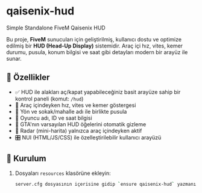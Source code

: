 # qaisenix-hud
Simple Standalone FiveM Qaisenix HUD

Bu proje, **FiveM** sunucuları için geliştirilmiş, kullanıcı dostu ve optimize edilmiş bir **HUD (Head-Up Display)** sistemidir. Araç içi hız, vites, kemer durumu, pusula, konum bilgisi ve saat gibi detayları modern bir arayüz ile sunar.

## 🚀 Özellikler

- ✅ HUD ile alakları aç/kapat yapabileceğiniz basit arayüze sahip bir kontrol paneli (komut: `/hud`)
- 🚗 Araç içindeyken hız, vites ve kemer göstergesi
- 🧭 Yön ve sokak/mahalle adı ile birlikte pusula
- 🧑 Oyuncu adı, ID ve saat bilgisi
- 🎯 GTA'nın varsayılan HUD öğelerini otomatik gizleme
- 📡 Radar (mini-harita) yalnızca araç içindeyken aktif
- 🎛️ NUI (HTML/JS/CSS) ile özelleştirilebilir kullanıcı arayüzü

## 🧩 Kurulum

1. Dosyaları `resources` klasörüne ekleyin:
   ```bash
   server.cfg dosyasının içerisine gidip `ensure qaisenix-hud` yazmanız yeterli.

